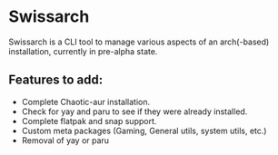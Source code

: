# Swissarch

Swissarch is a CLI tool to manage various aspects of an arch(-based) installation, currently in pre-alpha state.

## Features to add:

- Complete Chaotic-aur installation.
- Check for yay and paru to see if they were already installed.
- Complete flatpak and snap support.
- Custom meta packages (Gaming, General utils, system utils, etc.)
- Removal of yay or paru

